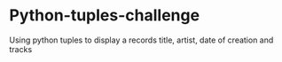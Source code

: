 # Python-tuples-challenge
Using python tuples to display a records title, artist, date of creation and tracks 
